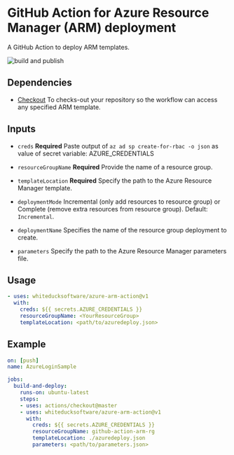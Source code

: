# GitHub Action for Azure Resource Manager (ARM) deployment

A GitHub Action to deploy ARM templates.

![build and publish](https://github.com/whiteducksoftware/azure-arm-action/workflows/build-release/badge.svg)


## Dependencies

* [Checkout](https://github.com/actions/checkout) To checks-out your repository so the workflow can access any specified ARM template.

## Inputs

* `creds` **Required** Paste output of `az ad sp create-for-rbac -o json` as value of secret variable: AZURE_CREDENTIALS

* `resourceGroupName` **Required** Provide the name of a resource group.

* `templateLocation` **Required** Specify the path to the Azure Resource Manager template.

* `deploymentMode` Incremental (only add resources to resource group) or Complete (remove extra resources from resource group). Default: `Incremental`.
  
* `deploymentName` Specifies the name of the resource group deployment to create.

* `parameters` Specify the path to the Azure Resource Manager parameters file.

## Usage

```yml
- uses: whiteducksoftware/azure-arm-action@v1
  with:
    creds: ${{ secrets.AZURE_CREDENTIALS }}
    resourceGroupName: <YourResourceGroup>
    templateLocation: <path/to/azuredeploy.json>
```

## Example

```yml
on: [push]
name: AzureLoginSample

jobs:
  build-and-deploy:
    runs-on: ubuntu-latest
    steps:
    - uses: actions/checkout@master
    - uses: whiteducksoftware/azure-arm-action@v1
      with:
        creds: ${{ secrets.AZURE_CREDENTIALS }}
        resourceGroupName: github-action-arm-rg
        templateLocation: ./azuredeploy.json
        parameters: <path/to/parameters.json>
```
